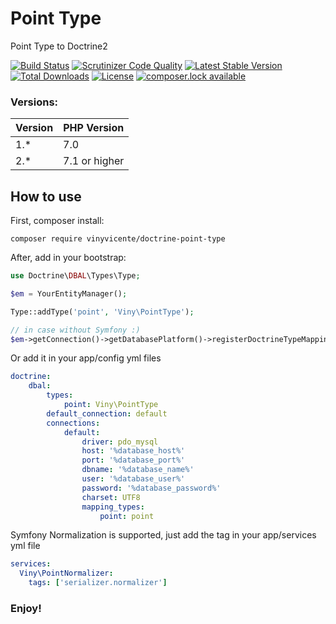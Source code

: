 # Point Type
Point Type to Doctrine2

[![Build Status](https://travis-ci.org/vinyvicente/doctrine-point-type.svg?branch=master)](https://travis-ci.org/vinyvicente/doctrine-point-type)
[![Scrutinizer Code Quality](https://scrutinizer-ci.com/g/vinyvicente/doctrine-point-type/badges/quality-score.png?b=master)](https://scrutinizer-ci.com/g/vinyvicente/doctrine-point-type/?branch=master)
[![Latest Stable Version](https://poser.pugx.org/vinyvicente/doctrine-point-type/v/stable)](https://packagist.org/packages/vinyvicente/doctrine-point-type)
[![Total Downloads](https://poser.pugx.org/vinyvicente/doctrine-point-type/downloads)](https://packagist.org/packages/vinyvicente/doctrine-point-type)
[![License](https://poser.pugx.org/vinyvicente/doctrine-point-type/license)](https://packagist.org/packages/vinyvicente/doctrine-point-type)
[![composer.lock available](https://poser.pugx.org/vinyvicente/doctrine-point-type/composerlock)](https://packagist.org/packages/vinyvicente/doctrine-point-type)

### Versions:

| Version  |  PHP Version |
|---|---|
| 1.*  |  7.0 |
| 2.*  |  7.1 or higher |


## How to use

First, composer install:

```
composer require vinyvicente/doctrine-point-type
```

After, add in your bootstrap:


```php
use Doctrine\DBAL\Types\Type;

$em = YourEntityManager();

Type::addType('point', 'Viny\PointType');

// in case without Symfony :)
$em->getConnection()->getDatabasePlatform()->registerDoctrineTypeMapping('point', 'point');

```

Or add it in your app/config yml files
```yaml
doctrine:
    dbal:
        types:
            point: Viny\PointType
        default_connection: default
        connections:
            default:
                driver: pdo_mysql
                host: '%database_host%'
                port: '%database_port%'
                dbname: '%database_name%'
                user: '%database_user%'
                password: '%database_password%'
                charset: UTF8
                mapping_types:
                    point: point
```

Symfony Normalization is supported, just add the tag in your app/services yml file
```yaml
services:
  Viny\PointNormalizer:
    tags: ['serializer.normalizer']
```

### Enjoy!
